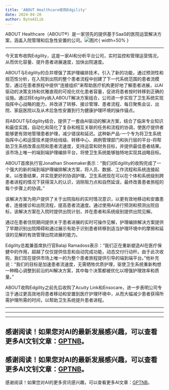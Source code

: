 ```yaml
---
title: 'ABOUT Healthcare收购Edgility'
date: 2024-04-20
author: ByteAILib
---
```


ABOUT Healthcare（ABOUT®）是一家领先的提供基于SaaS的医院运营解决方案，涵盖入院管理和后急性安置的公司。![图片](https://ai-techpark.com/wp-content/uploads/2020/06/Buyer-Guide-500x281-1.jpg){ width=50% }

---
今天宣布收购Edgility，这是一家AI和分析平台公司，实时监控和管理运营情况，从而优化容量、提升患者进展速度，加快出院速度。

ABOUT与Edgility的合并增强了其护理编排技术，引入了新的功能，通过预测性和规范性分析，在入院到出院的整个患者流程中创建了下一代系统范围的患者流模型，通过在患者旅程中提供“连接组织”来帮助医疗机构更好地了解患者进展，以AI驱动的决策支持和优雅直观的可视化优化患者容量，促进将患者按时转移到正确的设施。通过将Edgility纳入ABOUT解决方案组合，公司进一步实现了卫生系统实现指挥中心战略的能力，并改进了转移、接诊管理、患者流程、每日聚焦会议、出院、家庭医院以及从术后急性安置到行为健康护理环境的操作锚点。

将ABOUT与Edgility结合，提供了一套由AI驱动的解决方案，结合了临床专业知识和最佳实践，自动化和简化了复杂和相互关联的任务和流程的协调，使医疗提供者能够更有效地管理患者护理，减少错误和延迟。这种新产品-一个专为将卫生系统指挥中心和运营技术提供给线级、转移中心、病例管理部门和执行层的平台-将帮助卫生系统改善出院和患者流速度，支持运营和财务目标，并提供最佳患者结果。该市场上唯一的端到端护理编排平台，将使卫生系统能够独特地实现其战略目标。

ABOUT首席执行官Jonathan Shoemaker表示：“我们对Edgility的收购完成了一个强大的新的端到端护理编排解决方案，将人员、数据、工作流程和系统连接起来，以改善结果，并实现更好的协调护理。卫生系统现在可以在个体和系统级别跨患者进程的情况下获得深入的认识，消除阻力点和自然延误，最终改善患者旅程的每个步骤上的协调。”

该解决方案为用户提供了关于出院指标的实时情况意识，以更有效地移动和安置患者，连接接诊和出院流程，提高患者流速度。通过使用AI进行预测和预测出院目标，该解决方案在入院时提供出院计划，并在患者和系统级别提供出院见解。

通过在患者住院期间提供关于患者进展的实时可操作见解，护理编排解决方案提供了早期识别出院障碍和通过展示有助于识别患者转移到适当护理环境中的摩擦和延误的见解的有效管理出院进展的能力。

Edgility总裁兼首席执行官Balaji Ramadoss表示：“我们正在重新塑造AI在医疗保健中的作用，超越了仅仅提供信息和自动完成功能，动态交付行动杆。由于此次收购，我们现在提供市场上唯一的为整个患者旅程提供引导的端到端平台。”他补充说：“我们的目标是加速患者流速度，无需牺牲优质护理，驱使卫生系统重新构想一种精心调整到前沿的AI解决方案，其中每个决策都被优化以增强护理效率和质量。”

ABOUT收购Edgility之前先后收购了Acuity Link和Ensocare，进一步表明公司专注于通过更高效地将患者移动和安置到医疗护理环境中，从而大幅减少患者获得所需护理所需的时间，以帮助卫生系统提升患者进程。

---
---

---
感谢阅读！如果您对AI的最新发展感兴趣，可以查看更多AI文钊文章：[GPTNB](https://gptnb.com)。
---
感谢阅读！如果您对AI的最新发展感兴趣，可以查看更多AI文钊文章：[GPTNB](https://gptnb.com)。
---
感谢阅读！如果您对AI的更多资讯感兴趣，可以查看更多AI文章：[GPTNB](https://gptnb.com)。